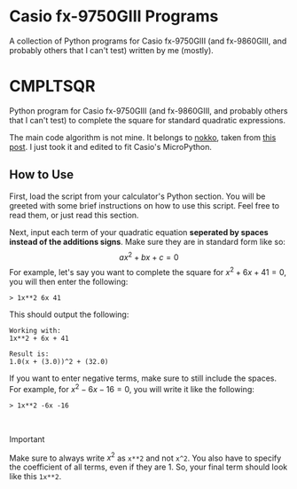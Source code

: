 # Casio fx-9750GIII Programs
A collection of Python programs for Casio fx-9750GIII (and fx-9860GIII, and probably others that I can't test) written by me (mostly).

# CMPLTSQR
Python program for Casio fx-9750GIII (and fx-9860GIII, and probably others that I can't test) to complete the square for standard quadratic expressions.

The main code algorithm is not mine. It belongs to [nokko](https://codereview.stackexchange.com/users/181948/nokko), taken from [this post](https://codereview.stackexchange.com/questions/232625/quadratic-complete-the-square-solver-in-python-3). I just took it and edited to fit Casio's MicroPython.

## How to Use
First, load the script from your calculator's Python section. You will be greeted with some brief instructions on how to use this script. Feel free to read them, or just read this section.

Next, input each term of your quadratic equation **seperated by spaces instead of the additions signs**. Make sure they are in standard form like so:
$$ax^2 + bx + c = 0$$
For example, let's say you want to complete the square for $x^2 + 6x + 41 = 0$, you will then enter the following:

`> 1x**2 6x 41`

This should output the following:
```text
Working with:
1x**2 + 6x + 41

Result is:
1.0(x + (3.0))^2 + (32.0)
```

If you want to enter negative terms, make sure to still include the spaces.
For example, for $x^2 - 6x - 16 = 0$, you will write it like the following:

`> 1x**2 -6x -16`

<br>

> [!IMPORTANT]
> Make sure to always write $x^2$ as `x**2` and not `x^2`. You also have to specify the coefficient of all terms, even if they are 1. So, your final term should look like this `1x**2`.

